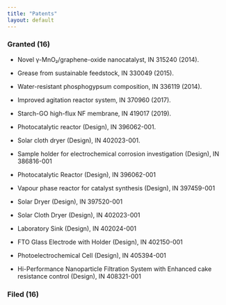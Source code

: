 ```yaml
---             
title: "Patents"
layout: default
---
```


### Granted (16)

- Novel γ-MnO₂/graphene-oxide nanocatalyst, IN 315240 (2014).  
- Grease from sustainable feedstock, IN 330049 (2015).  
- Water-resistant phosphogypsum composition, IN 336119 (2014).  
- Improved agitation reactor system, IN 370960 (2017).  
- Starch-GO high-flux NF membrane, IN 419017 (2019).
  
- Photocatalytic reactor (Design), IN 396062-001.  
- Solar cloth dryer (Design), IN 402023-001.
- Sample holder for electrochemical corrosion investigation (Design), IN 386816-001
- Photocatalytic Reactor (Design), IN 396062-001
- Vapour phase reactor for catalyst synthesis (Design), IN 397459-001
- Solar Dryer (Design), IN 397520-001
- Solar Cloth Dryer (Design), IN 402023-001
- Laboratory Sink (Design), IN 402024-001
- FTO Glass Electrode with Holder (Design), IN 402150-001
- Photoelectrochemical Cell (Design), IN 405394-001
- Hi-Performance Nanoparticle Filtration System with Enhanced cake resistance control (Design), IN 408321-001

### Filed (16)
